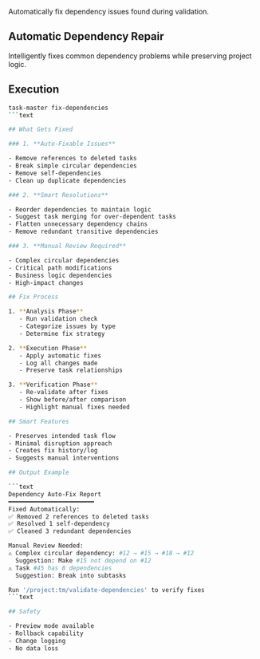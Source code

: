 Automatically fix dependency issues found during validation.

## Automatic Dependency Repair

Intelligently fixes common dependency problems while preserving project logic.

## Execution

````bash
task-master fix-dependencies
```text

## What Gets Fixed

### 1. **Auto-Fixable Issues**

- Remove references to deleted tasks
- Break simple circular dependencies
- Remove self-dependencies
- Clean up duplicate dependencies

### 2. **Smart Resolutions**

- Reorder dependencies to maintain logic
- Suggest task merging for over-dependent tasks
- Flatten unnecessary dependency chains
- Remove redundant transitive dependencies

### 3. **Manual Review Required**

- Complex circular dependencies
- Critical path modifications
- Business logic dependencies
- High-impact changes

## Fix Process

1. **Analysis Phase**
   - Run validation check
   - Categorize issues by type
   - Determine fix strategy

2. **Execution Phase**
   - Apply automatic fixes
   - Log all changes made
   - Preserve task relationships

3. **Verification Phase**
   - Re-validate after fixes
   - Show before/after comparison
   - Highlight manual fixes needed

## Smart Features

- Preserves intended task flow
- Minimal disruption approach
- Creates fix history/log
- Suggests manual interventions

## Output Example

```text
Dependency Auto-Fix Report
━━━━━━━━━━━━━━━━━━━━━━━━
Fixed Automatically:
✅ Removed 2 references to deleted tasks
✅ Resolved 1 self-dependency
✅ Cleaned 3 redundant dependencies

Manual Review Needed:
⚠️ Complex circular dependency: #12 → #15 → #18 → #12
  Suggestion: Make #15 not depend on #12
⚠️ Task #45 has 8 dependencies
  Suggestion: Break into subtasks

Run '/project:tm/validate-dependencies' to verify fixes
```text

## Safety

- Preview mode available
- Rollback capability
- Change logging
- No data loss
````
